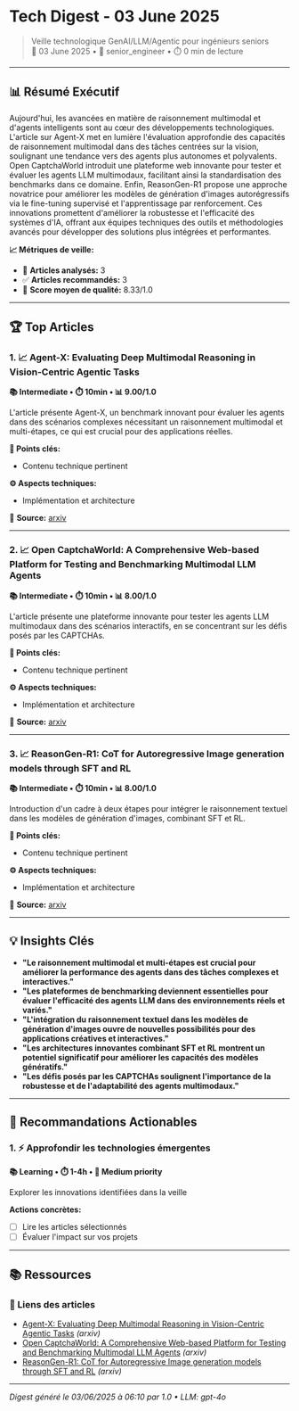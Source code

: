 # Tech Digest - 03 June 2025

> Veille technologique GenAI/LLM/Agentic pour ingénieurs seniors  
> 📅 03 June 2025 • 🎯 senior_engineer • ⏱️ 0 min de lecture

---

## 📊 Résumé Exécutif

Aujourd'hui, les avancées en matière de raisonnement multimodal et d'agents intelligents sont au cœur des développements technologiques. L'article sur Agent-X met en lumière l'évaluation approfondie des capacités de raisonnement multimodal dans des tâches centrées sur la vision, soulignant une tendance vers des agents plus autonomes et polyvalents. Open CaptchaWorld introduit une plateforme web innovante pour tester et évaluer les agents LLM multimodaux, facilitant ainsi la standardisation des benchmarks dans ce domaine. Enfin, ReasonGen-R1 propose une approche novatrice pour améliorer les modèles de génération d'images autorégressifs via le fine-tuning supervisé et l'apprentissage par renforcement. Ces innovations promettent d'améliorer la robustesse et l'efficacité des systèmes d'IA, offrant aux équipes techniques des outils et méthodologies avancés pour développer des solutions plus intégrées et performantes.

**📈 Métriques de veille:**
- 📄 **Articles analysés:** 3
- ✅ **Articles recommandés:** 3
- 🎯 **Score moyen de qualité:** 8.33/1.0

---

## 🏆 Top Articles

### 1. 📈 Agent-X: Evaluating Deep Multimodal Reasoning in Vision-Centric Agentic  Tasks

**📚 Intermediate • ⏱️ 10min • 📊 9.00/1.0**

L'article présente Agent-X, un benchmark innovant pour évaluer les agents dans des scénarios complexes nécessitant un raisonnement multimodal et multi-étapes, ce qui est crucial pour des applications réelles.

**🔑 Points clés:**
- Contenu technique pertinent

**⚙️ Aspects techniques:**
- Implémentation et architecture

🔗 **Source:** [arxiv](http://arxiv.org/abs/2505.24876v1)

---

### 2. 📈 Open CaptchaWorld: A Comprehensive Web-based Platform for Testing and  Benchmarking Multimodal LLM Agents

**📚 Intermediate • ⏱️ 10min • 📊 8.00/1.0**

L'article présente une plateforme innovante pour tester les agents LLM multimodaux dans des scénarios interactifs, en se concentrant sur les défis posés par les CAPTCHAs.

**🔑 Points clés:**
- Contenu technique pertinent

**⚙️ Aspects techniques:**
- Implémentation et architecture

🔗 **Source:** [arxiv](http://arxiv.org/abs/2505.24878v1)

---

### 3. 📈 ReasonGen-R1: CoT for Autoregressive Image generation models through SFT  and RL

**📚 Intermediate • ⏱️ 10min • 📊 8.00/1.0**

Introduction d'un cadre à deux étapes pour intégrer le raisonnement textuel dans les modèles de génération d'images, combinant SFT et RL.

**🔑 Points clés:**
- Contenu technique pertinent

**⚙️ Aspects techniques:**
- Implémentation et architecture

🔗 **Source:** [arxiv](http://arxiv.org/abs/2505.24875v1)

---

## 💡 Insights Clés

- **"Le raisonnement multimodal et multi-étapes est crucial pour améliorer la performance des agents dans des tâches complexes et interactives."**
- **"Les plateformes de benchmarking deviennent essentielles pour évaluer l'efficacité des agents LLM dans des environnements réels et variés."**
- **"L'intégration du raisonnement textuel dans les modèles de génération d'images ouvre de nouvelles possibilités pour des applications créatives et interactives."**
- **"Les architectures innovantes combinant SFT et RL montrent un potentiel significatif pour améliorer les capacités des modèles génératifs."**
- **"Les défis posés par les CAPTCHAs soulignent l'importance de la robustesse et de l'adaptabilité des agents multimodaux."**

---

## 🎯 Recommandations Actionables

### 1. ⚡ Approfondir les technologies émergentes

**📚 Learning • ⏱️ 1-4h • 🎯 Medium priority**

Explorer les innovations identifiées dans la veille

**Actions concrètes:**
- [ ] Lire les articles sélectionnés
- [ ] Évaluer l'impact sur vos projets

---

## 📚 Ressources

### 🔗 Liens des articles

- [Agent-X: Evaluating Deep Multimodal Reasoning in Vision-Centric Agentic  Tasks](http://arxiv.org/abs/2505.24876v1) *(arxiv)*
- [Open CaptchaWorld: A Comprehensive Web-based Platform for Testing and  Benchmarking Multimodal LLM Agents](http://arxiv.org/abs/2505.24878v1) *(arxiv)*
- [ReasonGen-R1: CoT for Autoregressive Image generation models through SFT  and RL](http://arxiv.org/abs/2505.24875v1) *(arxiv)*


---

*Digest généré le 03/06/2025 à 06:10 par 1.0 • LLM: gpt-4o*
